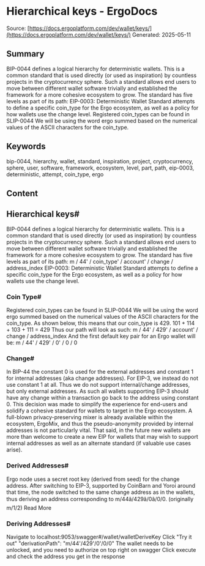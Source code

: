 # Hierarchical keys - ErgoDocs
Source: [https://docs.ergoplatform.com/dev/wallet/keys/](https://docs.ergoplatform.com/dev/wallet/keys/)
Generated: 2025-05-11

## Summary
BIP-0044 defines a logical hierarchy for deterministic wallets. This is a common standard that is used directly (or used as inspiration) by countless projects in the cryptocurrency sphere. Such a standard allows end users to move between different wallet software trivially and established the framework for a more cohesive ecosystem to grow. The standard has five levels as part of its path: EIP-0003: Deterministic Wallet Standard attempts to define a specific coin_type for the Ergo ecosystem, as well as a policy for how wallets use the change level. Registered coin_types can be found in SLIP-0044 We will be using the word ergo summed based on the numerical values of the ASCII characters for the coin_type.

## Keywords
bip-0044, hierarchy, wallet, standard, inspiration, project, cryptocurrency, sphere, user, software, framework, ecosystem, level, part, path, eip-0003, deterministic, attempt, coin_type, ergo

## Content
## Hierarchical keys#
BIP-0044 defines a logical hierarchy for deterministic wallets. This is a common standard that is used directly (or used as inspiration) by countless projects in the cryptocurrency sphere.
Such a standard allows end users to move between different wallet software trivially and established the framework for a more cohesive ecosystem to grow.
The standard has five levels as part of its path:
m / 44' / coin_type' / account' / change / address_index
EIP-0003: Deterministic Wallet Standard attempts to define a specific coin_type for the Ergo ecosystem, as well as a policy for how wallets use the change level.

### Coin Type#
Registered coin_types can be found in SLIP-0044
We will be using the word ergo summed based on the numerical values of the ASCII characters for the coin_type. As shown below, this means that our coin_type is 429.
101 + 114 + 103 + 111 = 429
Thus our path will look as such:
m / 44' / 429' / account' / change / address_index
And the first default key pair for an Ergo wallet will be:
m / 44' / 429' / 0' / 0 / 0

### Change#
In BIP-44 the constant 0 is used for the external addresses and constant 1 for internal addresses (aka change addresses).
For EIP-3, we instead do not use constant 1 at all. Thus we do not support internal/change addresses, but only external addresses.
As such all wallets supporting EIP-3 should have any change within a transaction go back to the address using constant 0.
This decision was made to simplify the experience for end-users and solidify a cohesive standard for wallets to target in the Ergo ecosystem. A full-blown privacy-preserving mixer is already available within the ecosystem, ErgoMix, and thus the pseudo-anonymity provided by internal addresses is not particularly vital.
That said, in the future new wallets are more than welcome to create a new EIP for wallets that may wish to support internal addresses as well as an alternate standard (if valuable use cases arise).

### Derived Addresses#
Ergo node uses a secret root key (derived from seed) for the change address. After switching to EIP-3, supported by CoinBarn and Yoroi around that time, the node switched to the same change address as in the wallets, thus deriving an address corresponding to m/44â/429â/0â/0/0. (originally m/1/2)
Read More

### Deriving Addresses#
Navigate to localhost:9053/swagger#/wallet/walletDeriveKey
Click "Try it out"
"derivationPath": "m/44'/429'/0'/0/0"
The wallet needs to be unlocked, and you need to authorize on top right on swagger
Click execute and check the address you get in the response
